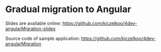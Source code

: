 # Gradual migration to Angular

Slides are available online: https://github.com/kiczelkoo/4dev-angularMigration-slides

Source code of sample application: https://github.com/kiczelkoo/4dev-angularMigration

